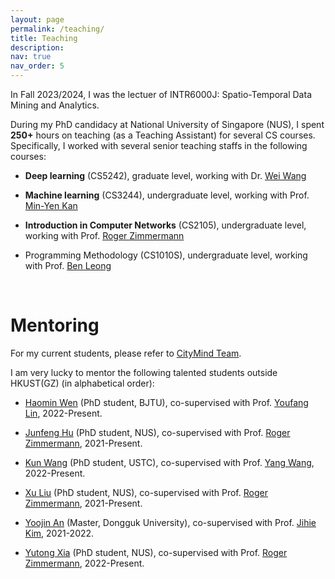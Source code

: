 ```yaml
---
layout: page
permalink: /teaching/
title: Teaching
description: 
nav: true
nav_order: 5
---
```


In Fall 2023/2024, I was the lectuer of INTR6000J: Spatio-Temporal Data Mining and Analytics.

During my PhD candidacy at National University of Singapore (NUS), I spent **250+** hours on teaching (as a Teaching Assistant) for several CS courses. Specifically, I worked with several senior teaching staffs in the following courses:

- **Deep learning** (CS5242), graduate level, working with Dr. [Wei Wang](https://scholar.google.com/citations?user=46Dd4v4AAAAJ&hl=en)

- **Machine learning** (CS3244), undergraduate level, working with Prof. [Min-Yen Kan](https://www.comp.nus.edu.sg/~kanmy/)

- **Introduction in Computer Networks** (CS2105), undergraduate level, working with Prof. [Roger Zimmermann](https://www.comp.nus.edu.sg/cs/people/rogerz/)

- Programming Methodology (CS1010S), undergraduate level, working with Prof. [Ben Leong](https://www.comp.nus.edu.sg/cs/people/bleong/)

<br>

# Mentoring

For my current students, please refer to [CityMind Team](http://citymind.top/about-us/).

<!-- <br> -->
I am very lucky to mentor the following talented students outside HKUST(GZ) (in alphabetical order):

- [Haomin Wen](https://wenhaomin.github.io/) (PhD student, BJTU), co-supervised with Prof. [Youfang Lin](https://scholar.google.com/citations?user=e8xT-e0AAAAJ&hl=en), 2022-Present.

- [Junfeng Hu](https://scholar.google.com/citations?user=kLMHzqEAAAAJ&hl=en) (PhD student, NUS), co-supervised with Prof. [Roger Zimmermann](https://www.comp.nus.edu.sg/cs/people/rogerz/), 2021-Present.

- [Kun Wang](https://openreview.net/profile?id=~Kun_Wang15) (PhD student, USTC), co-supervised with Prof. [Yang Wang](http://staff.ustc.edu.cn/~angyan/), 2022-Present.

- [Xu Liu](https://scholar.google.co.jp/citations?hl=en&amp;user=JTzLTycAAAAJ) (PhD student, NUS), co-supervised with Prof. [Roger Zimmermann](https://www.comp.nus.edu.sg/cs/people/rogerz/), 2021-Present.

- [Yoojin An](https://www.linkedin.com/in/yoojin-an-254075218/?originalSubdomain=kr) (Master, Dongguk University), co-supervised with Prof. [Jihie Kim](https://sites.google.com/view/jihiekim), 2021-2022.

- [Yutong Xia](https://yutong-xia.github.io/) (PhD student, NUS), co-supervised with Prof. [Roger Zimmermann](https://www.comp.nus.edu.sg/cs/people/rogerz/), 2022-Present.




